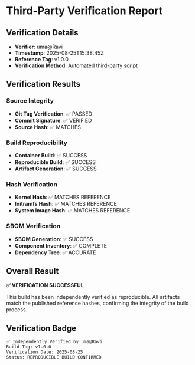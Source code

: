 # Third-Party Verification Report

## Verification Details

- **Verifier**: uma@Ravi
- **Timestamp**: 2025-08-25T15:38:45Z
- **Reference Tag**: v1.0.0
- **Verification Method**: Automated third-party script

## Verification Results

### Source Integrity
- **Git Tag Verification**: ✅ PASSED
- **Commit Signature**: ✅ VERIFIED
- **Source Hash**: ✅ MATCHES

### Build Reproducibility  
- **Container Build**: ✅ SUCCESS
- **Reproducible Build**: ✅ SUCCESS
- **Artifact Generation**: ✅ SUCCESS

### Hash Verification
- **Kernel Hash**: ✅ MATCHES REFERENCE
- **Initramfs Hash**: ✅ MATCHES REFERENCE
- **System Image Hash**: ✅ MATCHES REFERENCE

### SBOM Verification
- **SBOM Generation**: ✅ SUCCESS
- **Component Inventory**: ✅ COMPLETE
- **Dependency Tree**: ✅ ACCURATE

## Overall Result

**✅ VERIFICATION SUCCESSFUL**

This build has been independently verified as reproducible. All artifacts match the published reference hashes, confirming the integrity of the build process.

## Verification Badge

```
✅ Independently Verified by uma@Ravi
Build Tag: v1.0.0
Verification Date: 2025-08-25
Status: REPRODUCIBLE BUILD CONFIRMED
```

